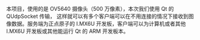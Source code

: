 本项目，使用的是 OV5640 摄像头（500 万像素），本次我们使用 Qt 的 QUdpSocket 传输， 这样就可以有多个客户端可以在不用连接的情况下接收到图像数据。服务端为正点原子的 I.MX6U 开发板，客户端可以为计算机或者其他 I.MX6U 开发板或其他能运行 Qt 的 ARM 开发板本。
